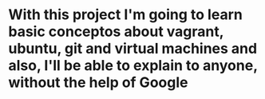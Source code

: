 # With this project I'm going to learn basic conceptos about vagrant, ubuntu, git and virtual machines and also, I'll be able to explain to anyone, without the help of Google
